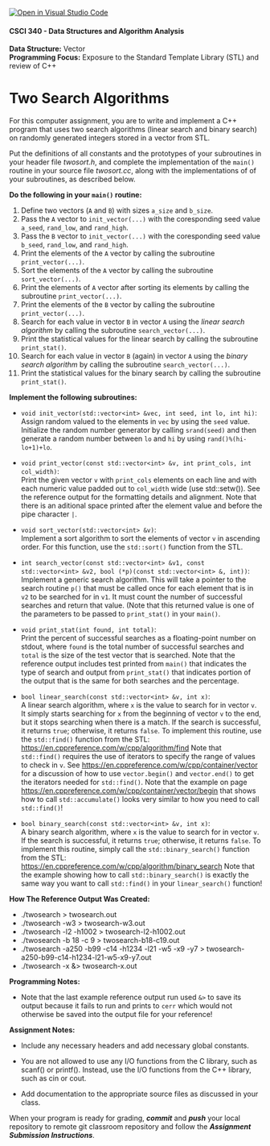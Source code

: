 [![Open in Visual Studio Code](https://classroom.github.com/assets/open-in-vscode-c66648af7eb3fe8bc4f294546bfd86ef473780cde1dea487d3c4ff354943c9ae.svg)](https://classroom.github.com/online_ide?assignment_repo_id=8459541&assignment_repo_type=AssignmentRepo)
#### CSCI 340 - Data Structures and Algorithm Analysis

**Data Structure:** Vector <BR>
**Programming Focus:** Exposure to the Standard Template Library (STL) and review of C++

# Two Search Algorithms

For this computer assignment, you are to write and implement a C++ program that uses two search algorithms (linear search and binary search) on randomly generated integers stored in a vector from STL.

Put the definitions of all constants and the prototypes of your subroutines in your header file *twosort.h*, and complete the implementation of the `main()` routine in your source file *twosort.cc*, along with the implementations of of your subroutines, as described below.

**Do the following in your `main()` routine:**

1) Define two vectors (`A` and `B`) with sizes `a_size` and `b_size`.
2) Pass the `A` vector to `init_vector(...)` with the coresponding seed value `a_seed`, `rand_low`, and `rand_high`.
3) Pass the `B` vector to `init_vector(...)` with the coresponding seed value `b_seed`, `rand_low`, and `rand_high`.
4) Print the elements of the `A` vector by calling the subroutine `print_vector(...)`.
5) Sort the elements of the `A` vector by calling the subroutine `sort_vector(...)`.
6) Print the elements of `A` vector after sorting its elements by calling the subroutine `print_vector(...)`.
7) Print the elements of the `B` vector by calling the subroutine `print_vector(...)`.
8) Search for each value in vector `B` in vector `A` using the *linear search algorithm* by calling the subroutine `search_vector(...)`.
9) Print the statistical values for the linear search by calling the subroutine `print_stat()`.
10) Search for each value in vector `B` (again) in vector `A` using the *binary search algorithm* by calling the subroutine `search_vector(...)`.
11) Print the statistical values for the binary search by calling the subroutine `print_stat()`.

**Implement the following subroutines:**
  
- `void init_vector(std::vector<int> &vec, int seed, int lo, int hi)`:  
Assign random valued to the elements in `vec` by using the `seed` value.  Initialize the random number generator by calling `srand(seed)` and then generate a random number between `lo` and `hi` by using `rand()%(hi-lo+1)+lo`.

- `void print_vector(const std::vector<int> &v, int print_cols, int col_width)`:  
Print the given vector `v` with `print_cols` elements on each line and with each numeric value padded out to `col_width` wide (use std::setw()). See the reference output for the formatting details and alignment.  Note that there is an aditional space printed after the element value and before the pipe character `|`.

- `void sort_vector(std::vector<int> &v)`:  
  Implement a sort algorithm to sort the elements of vector `v` in ascending order. For this function, use the `std::sort()` function from the STL.

- `int search_vector(const std::vector<int> &v1, const std::vector<int> &v2, bool (*p)(const std::vector<int> &, int))`:  
  Implement a generic search algorithm.  This will take a pointer to the search routine `p()` that must be called once for each element that is in `v2` to be searched for in `v1`. It must count the number of successful searches and return that value. (Note that this returned value is one of the parameters to be passed to `print_stat()` in your `main()`.
  
- `void print_stat(int found, int total)`:  
  Print the percent of successful searches as a floating-point number on stdout, where `found` is the total number of successful searches and `total` is the size of the test vector that is searched.  Note that the reference output includes test printed from `main()` that indicates the type of search and output from `print_stat()` that indicates portion of the output that is the same for both searches and the percentage.
  
- `bool linear_search(const std::vector<int> &v, int x)`:  
  A linear search algorithm, where `x` is the value to search for in vector `v`. It simply starts searching for `x` from the beginning of vector `v` to the end, but it stops searching when there is a match. If the search is successful, it returns `true`; otherwise, it returns `false`. To implement this routine, use the `std::find()` function from the STL: https://en.cppreference.com/w/cpp/algorithm/find  Note that `std::find()` requires the use of iterators to specify the range of values to check in `v`.  See https://en.cppreference.com/w/cpp/container/vector for a discussion of how to use `vector.begin()` and `vector.end()` to get the iterators needed for `std::find()`.  Note that the example on page https://en.cppreference.com/w/cpp/container/vector/begin that shows how to call `std::accumulate()` looks very similar to how you need to call `std::find()`!
  
- `bool binary_search(const std::vector<int> &v, int x)`:  
  A binary search algorithm, where `x` is the value to search for in vector `v`. If the search is successful, it returns `true`; otherwise, it returns `false`. To implement this routine, simply call the `std::binary_search()` function from the STL: https://en.cppreference.com/w/cpp/algorithm/binary_search Note that the example showing how to call `std::binary_search()` is exactly the same way you want to call `std::find()` in your `linear_search()` function!

**How The Reference Output Was Created:**

- ./twosearch > twosearch.out
- ./twosearch -w3 > twosearch-w3.out
- ./twosearch -l2 -h1002 > twosearch-l2-h1002.out
- ./twosearch -b 18 -c 9 > twosearch-b18-c19.out
- ./twosearch -a250 -b99 -c14 -h1234 -l21 -w5 -x9 -y7 > twosearch-a250-b99-c14-h1234-l21-w5-x9-y7.out
- ./twosearch -x &> twosearch-x.out

**Programming Notes:**

- Note that the last example reference output run used `&>` to save its output because it fails to run and prints to `cerr` which would not otherwise be saved into the output file for your reference!
  
**Assignment Notes:**

- Include any necessary headers and add necessary global constants.

- You are not allowed to use any I/O functions from the C library, such as scanf() or printf(). Instead, use the I/O functions from the C++ library, such as cin or cout.

- Add documentation to the appropriate source files as discussed in your class.

When your program is ready for grading, ***commit*** and ***push*** your local repository to remote git classroom repository and follow the _**Assignment Submission Instructions**_.
